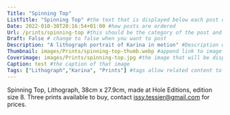 ```yaml
---
Title: "Spinning Top"
ListTitle: "Spinning Top" #the text that is displayed below each post on the list pages
Date: 2022-010-30T20:16:54+01:00 #how posts are ordered 
Url: /prints/spinning-top #this should be the category of the post and then the file name e.g. /print/printfilename
Draft: False # change to false when you want to post
Description: "A lithograph portrait of Karina in motion" #Description of the post
Thumbnail: images/Prints/spinning-top-thumb.webp #append link to image that will be shown on the list page
Coverimage: images/Prints/spinning-top.jpg #the image that will be displayed at the top of the post
Caption: test #the caption of that image
Tags: ["Lithograph","Karina", "Prints"] #tags allow related content to be grouped together, add more by adding a comma to the latest tag
---
```

Spinning Top, Lithograph, 38cm x 27.9cm, made at Hole Editions, edition size 8. Three prints available to buy, contact issy.tessier@gmail.com for prices. 
